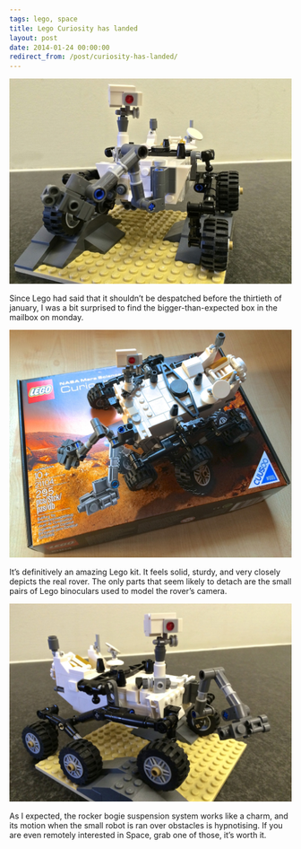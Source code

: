 ```yaml
---
tags: lego, space
title: Lego Curiosity has landed
layout: post
date: 2014-01-24 00:00:00
redirect_from: /post/curiosity-has-landed/
---
```


![lego_curiosity_3.jpg][1]

Since Lego had said that it shouldn’t be despatched before the thirtieth of january, I was a bit surprised to find the bigger-than-expected box in the mailbox on monday.



![lego_curiosity_2.jpg][2]

It’s definitively an amazing Lego kit. It feels solid, sturdy, and very closely depicts the real rover. The only parts that seem likely to detach are the small pairs of Lego binoculars used to model the rover’s camera.

![lego_curiosity_1.jpg][3]

As I expected, the rocker bogie suspension system works like a charm, and its motion when the small robot is ran over obstacles is hypnotising. If you are even remotely interested in Space, grab one of those, it’s worth it.


[1]: /static/media/2014/01/img-1390575538478-raw.jpg
[2]: /static/media/2014/01/img-1390575326659-raw.jpg
[3]: /static/media/2014/01/img-1390575651639-raw.jpg